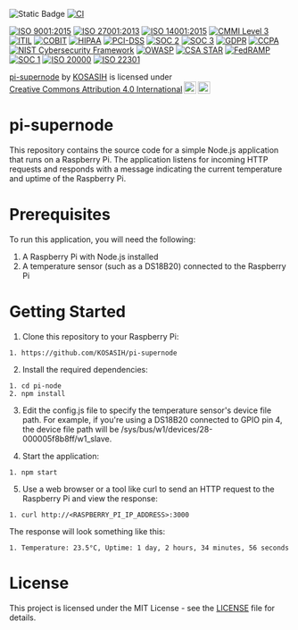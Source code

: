 ![Static Badge](https://img.shields.io/badge/Pi-Network-violet)
[![CI](https://github.com/KOSASIH/pi-node/actions/workflows/blank.yml/badge.svg)](https://github.com/KOSASIH/pi-node/actions/workflows/blank.yml)

[![ISO 9001:2015](https://img.shields.io/badge/ISO-9001:2015-Blue)](https://www.iso.org/iso-9001-quality-management.html)
[![ISO 27001:2013](https://img.shields.io/badge/ISO-27001:2013-Green)](https://www.iso.org/iso-iec-27001-information-security.html)
[![ISO 14001:2015](https://img.shields.io/badge/ISO-14001:2015-Green)](https://www.iso.org/iso-14001-environmental-management.html)
[![CMMI Level 3](https://img.shields.io/badge/CMMI-Level%203-Orange)](https://cmmiinstitute.com/cmmi-level-3)
[![ITIL](https://img.shields.io/badge/ITIL-Certified-Blue)](https://www.axelos.com/best-practice-solutions/itil)
[![COBIT](https://img.shields.io/badge/COBIT-Certified-Red)](https://www.isaca.org/resources/cobit)
[![HIPAA](https://img.shields.io/badge/HIPAA-Compliant-Blue)](https://www.hhs.gov/hipaa/index.html)
[![PCI-DSS](https://img.shields.io/badge/PCI--DSS-Compliant-Red)](https://www.pcisecuritystandards.org/)
[![SOC 2](https://img.shields.io/badge/SOC-2-Blue)](https://www.aicpa.org/content/dam/aicpa/auditattest/soc/soc2.pdf)
[![SOC 3](https://img.shields.io/badge/SOC-3-Blue)](https://www.aicpa.org/content/dam/aicpa/auditattest/soc/soc3.pdf)
[![GDPR](https://img.shields.io/badge/GDPR-Compliant-Blue)](https://ec.europa.eu/commission/priorities/justice-and-fundamental-rights/data-protection_en)
[![CCPA](https://img.shields.io/badge/CCPA-Compliant-Blue)](https://oag.ca.gov/privacy/ccpa)
[![NIST Cybersecurity Framework](https://img.shields.io/badge/NIST%20Cybersecurity%20Framework-v1.1-Blue)](https://www.nist.gov/cyberframework)
[![OWASP](https://img.shields.io/badge/OWASP-Security-Red)](https://owasp.org/)
[![CSA STAR](https://img.shields.io/badge/CSA-STAR-Blue)](https://cloudsecurityalliance.org/star/)
[![FedRAMP](https://img.shields.io/badge/FedRAMP-Compliant-Blue)](https://www.fedramp.gov/)
[![SOC 1](https://img.shields.io/badge/SOC-1-Blue)](https://www.aicpa.org/content/dam/aicpa/auditattest/soc/soc1.pdf)
[![ISO 20000](https://img.shields.io/badge/ISO-20000-Blue)](https://www.iso.org/iso-20000-it-service-management.html)
[![ISO 22301](https://img.shields.io/badge/ISO-22301-Blue)](https://www.iso.org/iso-22301-business-continuity-management.html)

<p xmlns:cc="http://creativecommons.org/ns#" xmlns:dct="http://purl.org/dc/terms/"><a property="dct:title" rel="cc:attributionURL" href="https://github.com/KOSASIH/pi-supernode">pi-supernode</a> by <a rel="cc:attributionURL dct:creator" property="cc:attributionName" href="https://www.linkedin.com/in/kosasih-81b46b5a">KOSASIH</a> is licensed under <a href="https://creativecommons.org/licenses/by/4.0/?ref=chooser-v1" target="_blank" rel="license noopener noreferrer" style="display:inline-block;">Creative Commons Attribution 4.0 International<img style="height:22px!important;margin-left:3px;vertical-align:text-bottom;" src="https://mirrors.creativecommons.org/presskit/icons/cc.svg?ref=chooser-v1" alt=""><img style="height:22px!important;margin-left:3px;vertical-align:text-bottom;" src="https://mirrors.creativecommons.org/presskit/icons/by.svg?ref=chooser-v1" alt=""></a></p>

# pi-supernode

This repository contains the source code for a simple Node.js application that runs on a Raspberry Pi. The application listens for incoming HTTP requests and responds with a message indicating the current temperature and uptime of the Raspberry Pi.

# Prerequisites

To run this application, you will need the following:

1. A Raspberry Pi with Node.js installed
2. A temperature sensor (such as a DS18B20) connected to the Raspberry Pi

# Getting Started

1. Clone this repository to your Raspberry Pi:

```
1. https://github.com/KOSASIH/pi-supernode
```

2. Install the required dependencies:

```
1. cd pi-node
2. npm install
```

3. Edit the config.js file to specify the temperature sensor's device file path. For example, if you're using a DS18B20 connected to GPIO pin 4, the device file path will be /sys/bus/w1/devices/28-000005f8b8ff/w1_slave.

4. Start the application:

```
1. npm start
```

5. Use a web browser or a tool like curl to send an HTTP request to the Raspberry Pi and view the response:

```
1. curl http://<RASPBERRY_PI_IP_ADDRESS>:3000
```

The response will look something like this:

```
1. Temperature: 23.5°C, Uptime: 1 day, 2 hours, 34 minutes, 56 seconds
```

# License

This project is licensed under the MIT License - see the [LICENSE](LICENSE) file for details.

